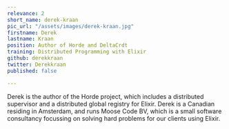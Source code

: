 ```yaml
---
relevance: 2
short_name: derek-kraan
pic_url: "/assets/images/derek-kraan.jpg"
firstname: Derek
lastname: Kraan
position: Author of Horde and DeltaCrdt
training: Distributed Programming with Elixir
github: derekkraan
twitter: Derekkraan
published: false

---
```

Derek is the author of the Horde project, which includes a distributed supervisor and a distributed global registry for Elixir. Derek is a Canadian residing in Amsterdam, and runs Moose Code BV, which is a small software consultancy focussing on solving hard problems for our clients using Elixir.